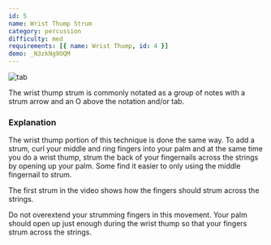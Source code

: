 ```yaml
---
id: 5
name: Wrist Thump Strum
category: percussion
difficulty: med
requirements: [{ name: Wrist Thump, id: 4 }]
demo: _N3zkNg9OQM
---
```


![tab](/img/t/wrist-thump-strum.jpg)

The wrist thump strum is commonly notated as a group of notes with a strum arrow and an O above the notation and/or tab.

### Explanation

The wrist thump portion of this technique is done the same way. To add a strum, curl your middle and ring fingers into your palm and at the same time you do a wrist thump, strum the back of your fingernails across the strings by opening up your palm. Some find it easier to only using the middle fingernail to strum.

The first strum in the video shows how the fingers should strum across the strings.

Do not overextend your strumming fingers in this movement. Your palm should open up just enough during the wrist thump so that your fingers strum across the strings.
